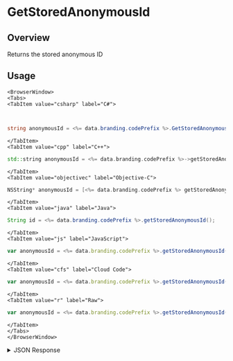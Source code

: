 # GetStoredAnonymousId
## Overview
Returns the stored anonymous ID

## Usage

```mdx-code-block
<BrowserWindow>
<Tabs>
<TabItem value="csharp" label="C#">
```

```csharp


string anonymousId = <%= data.branding.codePrefix %>.GetStoredAnonymousId();
```

```mdx-code-block
</TabItem>
<TabItem value="cpp" label="C++">
```

```cpp
std::string anonymousId = <%= data.branding.codePrefix %>->getStoredAnonymousId();
```

```mdx-code-block
</TabItem>
<TabItem value="objectivec" label="Objective-C">
```

```objectivec
NSString* anonymousId = [<%= data.branding.codePrefix %> getStoredAnonymousId];
```

```mdx-code-block
</TabItem>
<TabItem value="java" label="Java">
```

```java
String id = <%= data.branding.codePrefix %>.getStoredAnonymousId();
```

```mdx-code-block
</TabItem>
<TabItem value="js" label="JavaScript">
```

```javascript
var anonymousId = <%= data.branding.codePrefix %>.getStoredAnonymousId();
```

```mdx-code-block
</TabItem>
<TabItem value="cfs" label="Cloud Code">
```

```javascript
var anonymousId = <%= data.branding.codePrefix %>.getStoredAnonymousId();
```

```mdx-code-block
</TabItem>
<TabItem value="r" label="Raw">
```

```javascript
var anonymousId = <%= data.branding.codePrefix %>.getStoredAnonymousId();
```

```mdx-code-block
</TabItem>
</Tabs>
</BrowserWindow>
```

<details>
<summary>JSON Response</summary>

```javascript
var anonymousId = <%= data.branding.codePrefix %>.getStoredAnonymousId();
```
</details>

